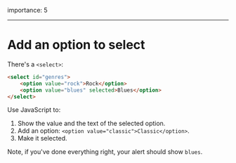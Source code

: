 importance: 5

---

# Add an option to select

There's a `<select>`:

```html
<select id="genres">
    <option value="rock">Rock</option>
    <option value="blues" selected>Blues</option>
</select>
```

Use JavaScript to:

1. Show the value and the text of the selected option.
2. Add an option: `<option value="classic">Classic</option>`.
3. Make it selected.

Note, if you've done everything right, your alert should show `blues`.
